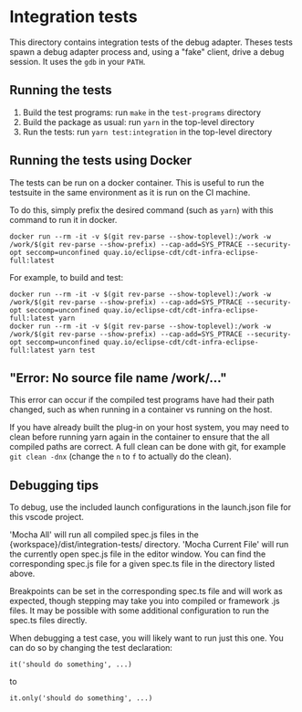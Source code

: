 # Integration tests

This directory contains integration tests of the debug adapter.  Theses tests
spawn a debug adapter process and, using a "fake" client, drive a debug
session.  It uses the `gdb` in your `PATH`.

## Running the tests

1. Build the test programs: run `make` in the `test-programs` directory
2. Build the package as usual: run `yarn` in the top-level directory
3. Run the tests: run `yarn test:integration` in the top-level directory

## Running the tests using Docker

The tests can be run on a docker container. This is useful to run the testsuite
in the same environment as it is run on the CI machine.

To do this, simply prefix the desired command (such as `yarn`) with this
command to run it in docker.

`docker run --rm -it -v $(git rev-parse --show-toplevel):/work -w /work/$(git rev-parse --show-prefix) --cap-add=SYS_PTRACE --security-opt seccomp=unconfined quay.io/eclipse-cdt/cdt-infra-eclipse-full:latest`

For example, to build and test:

```
docker run --rm -it -v $(git rev-parse --show-toplevel):/work -w /work/$(git rev-parse --show-prefix) --cap-add=SYS_PTRACE --security-opt seccomp=unconfined quay.io/eclipse-cdt/cdt-infra-eclipse-full:latest yarn
docker run --rm -it -v $(git rev-parse --show-toplevel):/work -w /work/$(git rev-parse --show-prefix) --cap-add=SYS_PTRACE --security-opt seccomp=unconfined quay.io/eclipse-cdt/cdt-infra-eclipse-full:latest yarn test
```

## "Error: No source file name /work/..."

This error can occur if the compiled test programs have had their path changed, such as when running in a container vs running on the host.

If you have already built the plug-in on your host system, you may need to clean before running yarn again in the container to ensure that the all compiled paths are correct. A full clean can be done with git, for example `git clean -dnx` (change the `n` to `f` to actually do the clean).

## Debugging tips

To debug, use the included launch configurations in the launch.json file for this vscode project.

'Mocha All' will run all compiled spec.js files in the {workspace}/dist/integration-tests/ directory.
'Mocha Current File' will run the currently open spec.js file in the editor window. You can find the corresponding spec.js file for a given spec.ts file in the directory listed above.

Breakpoints can be set in the corresponding spec.ts file and will work as expected, though stepping 
may take you into compiled or framework .js files. 
It may be possible with some additional configuration to run the spec.ts files directly.

When debugging a test case, you will likely want to run just this one.  You can
do so by changing the test declaration:

    it('should do something', ...)

to

    it.only('should do something', ...)
